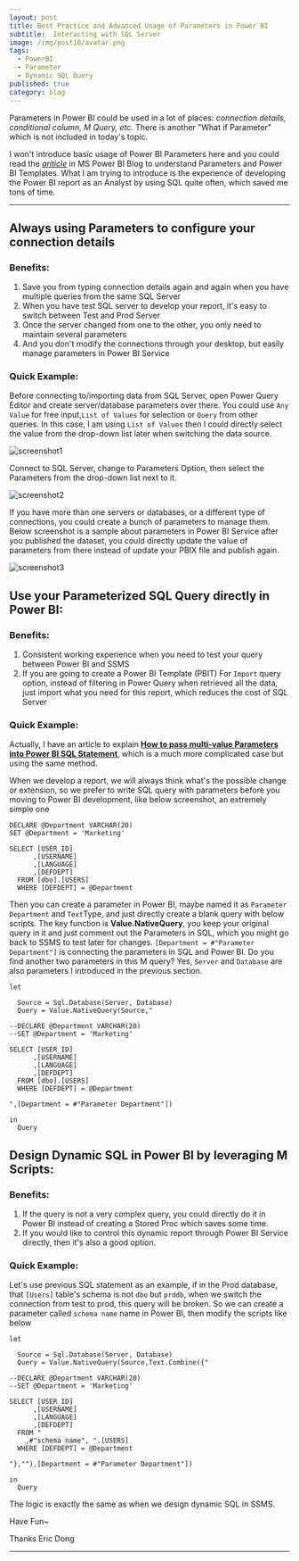 ```yaml
---
layout: post
title: Best Practice and Advanced Usage of Parameters in Power BI 
subtitle:  Interacting with SQL Server
image: /img/post10/avatar.png
tags:
  - PowerBI
  - Parameter
  - Dynamic SQL Query
published: true
category: blog
---
```


Parameters in Power BI could be used in a lot of places: *connection details, conditional column, M Query, etc*. There is another "What if Parameter" which is not included in today's topic.

I won't introduce basic usage of Power BI Parameters here and you could read the [*ariticle*](https://powerbi.microsoft.com/en-us/blog/deep-dive-into-query-parameters-and-power-bi-templates/) in MS Power BI Blog to understand Parameters and Power BI Templates. What I am trying to introduce is the experience of developing the Power BI report as an Analyst by using SQL quite often, which saved me tons of time. 

---

## Always using Parameters to configure your connection details

### Benefits: 

1. Save you from typing connection details again and again when you have multiple queries from the same SQL Server
2. When you have test SQL server to develop your report, it's easy to switch between Test and Prod Server
3. Once the server changed from one to the other, you only need to maintain several parameters
4. And you don't modify the connections through your desktop, but easily manage parameters in Power BI Service


### Quick Example:

Before connecting to/importing data from SQL Server, open Power Query Editor and create server/database parameters over there. You could use `Any Value` for free input,`List of Values` for selection or `Query` from other queries. In this case, I am using `List of Values` then I could directly select the value from the drop-down list later when switching the data source.

![screenshot1](/img/post10/image2.png)

Connect to SQL Server, change to Parameters Option, then select the Parameters from the drop-down list next to it.

![screenshot2](/img/post10/image3.png)

If you have more than one servers or databases, or a different type of connections, you could create a bunch of parameters to manage them. Below screenshot is a sample about parameters in Power BI Service after you published the dataset, you could directly update the value of parameters from there instead of update your PBIX file and publish again.

![screenshot3](/img/post10/image4.png)


## Use your Parameterized SQL Query directly in Power BI:

### Benefits:

1. Consistent working experience when you need to test your query between Power BI and SSMS
2. If you are going to create a Power BI Template (PBIT) For `Import` query option, instead of filtering in Power Query when retrieved all the data, just import what you need for this report, which reduces the cost of SQL Server

### Quick Example:

Actually, I have an article to explain [**How to pass multi-value Parameters into Power BI SQL Statement**](http://funbiworld.com/2017-11-12-Pass-ParametertoPowerbI/), which is a much more complicated case but using the same method.

When we develop a report, we will always think what's the possible change or extension, so we prefer to write SQL query with parameters before you moving to Power BI development, like below screenshot, an extremely simple one

```
DECLARE @Department VARCHAR(20)
SET @Department = 'Marketing'

SELECT [USER_ID]
      ,[USERNAME]
      ,[LANGUAGE]
      ,[DEFDEPT]
  FROM [dbo].[USERS]
  WHERE [DEFDEPT] = @Department
```

Then you can create a parameter in Power BI, maybe named it as `Parameter Department` and `Text`Type, and just directly create a blank query with below scripts. The key function is **Value.NativeQuery**, you keep your original query in it and just comment out the Parameters in SQL, which you might go back to SSMS to test later for changes. `[Department = #"Parameter Department"]` is connecting the parameters in SQL and Power BI. Do you find another two parameters in this M query? Yes, `Server` and `Database` are also parameters I introduced in the previous section.

```
let
  
  Source = Sql.Database(Server, Database)
  Query = Value.NativeQuery(Source,"

--DECLARE @Department VARCHAR(20)
--SET @Department = 'Marketing'

SELECT [USER_ID]
      ,[USERNAME]
      ,[LANGUAGE]
      ,[DEFDEPT]
  FROM [dbo].[USERS]
  WHERE [DEFDEPT] = @Department

",[Department = #"Parameter Department"])

in
  Query
```

## Design Dynamic SQL in Power BI by leveraging M Scripts:

### Benefits:

1. If the query is not a very complex query, you could directly do it in Power BI instead of creating a Stored Proc which saves some time.
2. If you would like to control this dynamic report through Power BI Service directly, then it's also a good option.

### Quick Example:

Let's use previous SQL statement as an example, if in the Prod database, that ``[Users]`` table's schema is not `dbo` but `prddb`, when we switch the connection from test to prod, this query will be broken. So we can create a parameter called `schema name` name in Power BI, then modify the scripts like below

```
let
  
  Source = Sql.Database(Server, Database)
  Query = Value.NativeQuery(Source,Text.Combine({"

--DECLARE @Department VARCHAR(20)
--SET @Department = 'Marketing'

SELECT [USER_ID]
      ,[USERNAME]
      ,[LANGUAGE]
      ,[DEFDEPT]
  FROM "
	,#"schema name", ".[USERS]
  WHERE [DEFDEPT] = @Department

"},""),[Department = #"Parameter Department"])

in
  Query
```

The logic is exactly the same as when we design dynamic SQL in SSMS.
 


Have Fun~

Thanks
Eric Dong

---
